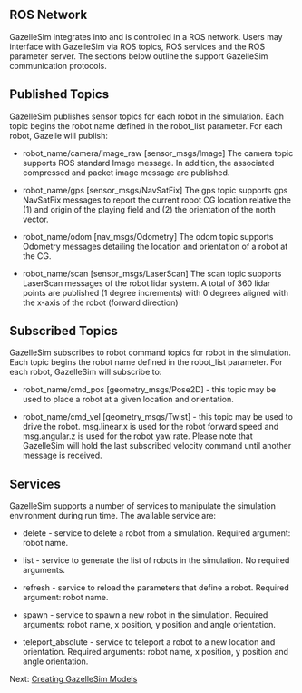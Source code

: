 ROS Network
------
GazelleSim integrates into and is controlled in a ROS network.  Users may interface with GazelleSim via ROS topics, ROS services and the ROS parameter server.  The sections below outline the support GazelleSim communication protocols.


Published Topics
------
GazelleSim publishes sensor topics for each robot in the simulation.  Each topic begins the robot name defined in the robot_list parameter.  For each robot, Gazelle will publish:

* robot_name/camera/image_raw [sensor_msgs/Image]  The camera topic supports ROS standard Image message.  In addition, the associated compressed and packet image message are published.

* robot_name/gps [sensor_msgs/NavSatFix]  The gps topic supports gps NavSatFix messages to report the current robot CG location relative the (1) and origin of the playing field and (2) the orientation of the north vector.

* robot_name/odom [nav_msgs/Odometry]  The odom topic supports Odometry messages detailing the location and orientation of a robot at the CG.

* robot_name/scan [sensor_msgs/LaserScan] The scan topic supports LaserScan messages of the robot lidar system.  A total of 360 lidar points are published (1 degree increments) with 0 degrees aligned with the x-axis of the robot (forward direction)


Subscribed Topics
------
GazelleSim subscribes to robot command topics for robot in the simulation.  Each topic begins the robot name defined in the robot_list parameter.  For each robot, GazelleSim will subscribe to:

* robot_name/cmd_pos [geometry_msgs/Pose2D] - this topic may be used to place a robot at a given location and orientation.

* robot_name/cmd_vel [geometry_msgs/Twist] - this topic may be used to drive the robot.  msg.linear.x is used for the robot forward speed and msg.angular.z is used for the robot yaw rate.  Please note that GazelleSim will hold the last subscribed velocity command until another message is received.

Services
------
GazelleSim supports a number of services to manipulate the simulation environment during run time.  The available service are:

* delete - service to delete a robot from a simulation.  Required argument: robot name.

* list - service to generate the list of robots in the simulation.  No required arguments.

* refresh - service to reload the parameters that define a robot.  Required argument: robot name.

* spawn - service to spawn a new robot in the simulation.  Required arguments: robot name, x position, y position and angle orientation.

* teleport_absolute - service to teleport a robot to a new location and orientation.  Required arguments: robot name, x position, y position and angle orientation.

Next: [Creating GazelleSim Models](../creating_models/creating-models.md)
